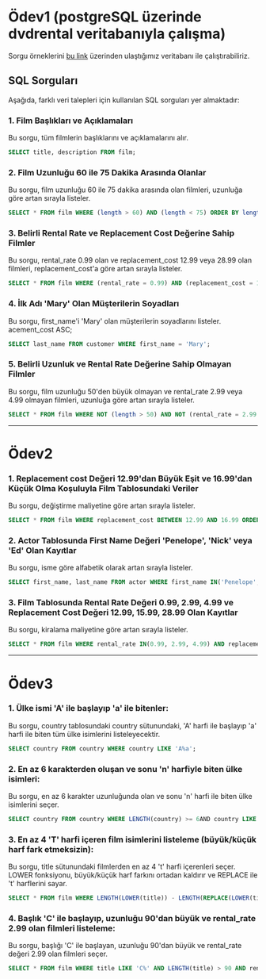 # Ödev1 (postgreSQL üzerinde dvdrental veritabanıyla çalışma) 
Sorgu örneklerini [bu link](https://neon.tech/postgresql/postgresql-getting-started/postgresql-sample-database) üzerinden ulaştığımız veritabanı ile çalıştırabiliriz.

## SQL Sorguları

Aşağıda, farklı veri talepleri için kullanılan SQL sorguları yer almaktadır:

### 1. Film Başlıkları ve Açıklamaları
Bu sorgu, tüm filmlerin başlıklarını ve açıklamalarını alır.
 ```sql 
 SELECT title, description FROM film; 
 ```

### 2. Film Uzunluğu 60 ile 75 Dakika Arasında Olanlar
Bu sorgu, film uzunluğu 60 ile 75 dakika arasında olan filmleri, uzunluğa göre artan sırayla listeler.
 ```sql 
 SELECT * FROM film WHERE (length > 60) AND (length < 75) ORDER BY length ASC;
 ```

### 3. Belirli Rental Rate ve Replacement Cost Değerine Sahip Filmler
Bu sorgu, rental_rate 0.99 olan ve replacement_cost 12.99 veya 28.99 olan filmleri, replacement_cost'a göre artan sırayla listeler.
```sql
SELECT * FROM film WHERE (rental_rate = 0.99) AND (replacement_cost = 12.99) OR (replacement_cost = 28.99) ORDER BY replacement_cost ASC;
```

### 4. İlk Adı 'Mary' Olan Müşterilerin Soyadları
Bu sorgu, first_name'i 'Mary' olan müşterilerin soyadlarını listeler.
acement_cost ASC;
```sql
SELECT last_name FROM customer WHERE first_name = 'Mary';
```

### 5. Belirli Uzunluk ve Rental Rate Değerine Sahip Olmayan Filmler
Bu sorgu, film uzunluğu 50'den büyük olmayan ve rental_rate 2.99 veya 4.99 olmayan filmleri, uzunluğa göre artan sırayla listeler.
```sql
SELECT * FROM film WHERE NOT (length > 50) AND NOT (rental_rate = 2.99 OR rental_rate = 4.99) ORDER BY length ASC;
```

***
# Ödev2

### 1. Replacement cost Değeri 12.99'dan Büyük Eşit ve 16.99'dan Küçük Olma Koşuluyla Film Tablosundaki Veriler
Bu sorgu, değiştirme maliyetine göre artan sırayla listeler.
```sql
SELECT * FROM film WHERE replacement_cost BETWEEN 12.99 AND 16.99 ORDER BY replacement_cost ASC;
```

### 2. Actor Tablosunda First Name Değeri 'Penelope', 'Nick' veya 'Ed' Olan Kayıtlar
Bu sorgu, isme göre alfabetik olarak artan sırayla listeler.
```sql
SELECT first_name, last_name FROM actor WHERE first_name IN('Penelope', 'Nick', 'Ed') ORDER BY first_name ASC;
```

### 3. Film Tablosunda Rental Rate Değeri 0.99, 2.99, 4.99 ve Replacement Cost Değeri 12.99, 15.99, 28.99 Olan Kayıtlar
Bu sorgu, kiralama maliyetine göre artan sırayla listeler.
```sql
SELECT * FROM film WHERE rental_rate IN(0.99, 2.99, 4.99) AND replacement_cost IN(12.99, 15.99, 28.99) ORDER BY rental_rate ASC;
```
***

# Ödev3

### 1. Ülke ismi 'A' ile başlayıp 'a' ile bitenler:
Bu sorgu, country tablosundaki country sütunundaki, 'A' harfi ile başlayıp 'a' harfi ile biten tüm ülke isimlerini listeleyecektir.
```sql
SELECT country FROM country WHERE country LIKE 'A%a';
```

### 2. En az 6 karakterden oluşan ve sonu 'n' harfiyle biten ülke isimleri:
Bu sorgu, en az 6 karakter uzunluğunda olan ve sonu 'n' harfi ile biten ülke isimlerini seçer.
```sql
SELECT country FROM country WHERE LENGTH(country) >= 6AND country LIKE '%n';
```

### 3. En az 4 'T' harfi içeren film isimlerini listeleme (büyük/küçük harf fark etmeksizin):
Bu sorgu, title sütunundaki filmlerden en az 4 't' harfi içerenleri seçer. LOWER fonksiyonu, büyük/küçük harf farkını ortadan kaldırır ve REPLACE ile 't' harflerini sayar.
```sql
SELECT * FROM film WHERE LENGTH(LOWER(title)) - LENGTH(REPLACE(LOWER(title), 't', '')) >= 4;
```

### 4. Başlık 'C' ile başlayıp, uzunluğu 90'dan büyük ve rental_rate 2.99 olan filmleri listeleme:
Bu sorgu, başlığı 'C' ile başlayan, uzunluğu 90'dan büyük ve rental_rate değeri 2.99 olan filmleri seçer.
```sql
SELECT * FROM film WHERE title LIKE 'C%' AND LENGTH(title) > 90 AND rental_rate = 2.99;
```


